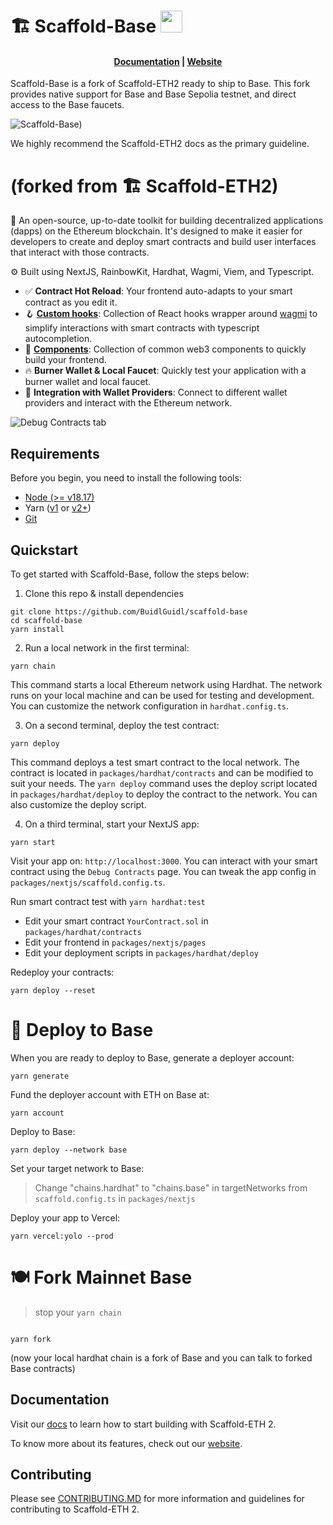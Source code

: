 
# 🏗️ Scaffold-Base <img src="https://github.com/damianmarti/se-2/assets/466652/a795d1f3-980b-4e53-9784-ac53b6dd980e" width="35">

<h4 align="center">
  <a href="https://docs.scaffoldeth.io">Documentation</a> |
  <a href="https://scaffoldeth.io">Website</a>
</h4>

Scaffold-Base is a fork of Scaffold-ETH2 ready to ship to Base. This fork provides native support for Base and Base Sepolia testnet, and direct access to the Base faucets. 

![Scaffold-Base)](https://github.com/damianmarti/se-2/assets/466652/eac667a7-68fb-4f69-a427-126f7de4114d)

We highly recommend the Scaffold-ETH2 docs as the primary guideline.

# (forked from 🏗 Scaffold-ETH2)

🧪 An open-source, up-to-date toolkit for building decentralized applications (dapps) on the Ethereum blockchain. It's designed to make it easier for developers to create and deploy smart contracts and build user interfaces that interact with those contracts.

⚙️ Built using NextJS, RainbowKit, Hardhat, Wagmi, Viem, and Typescript.

- ✅ **Contract Hot Reload**: Your frontend auto-adapts to your smart contract as you edit it.
- 🪝 **[Custom hooks](https://docs.scaffoldeth.io/hooks/)**: Collection of React hooks wrapper around [wagmi](https://wagmi.sh/) to simplify interactions with smart contracts with typescript autocompletion.
- 🧱 [**Components**](https://docs.scaffoldeth.io/components/): Collection of common web3 components to quickly build your frontend.
- 🔥 **Burner Wallet & Local Faucet**: Quickly test your application with a burner wallet and local faucet.
- 🔐 **Integration with Wallet Providers**: Connect to different wallet providers and interact with the Ethereum network.

![Debug Contracts tab](https://github.com/damianmarti/se-2/assets/466652/672d178c-38c9-4c9a-953d-d36acf08f3cd)

## Requirements

Before you begin, you need to install the following tools:

- [Node (>= v18.17)](https://nodejs.org/en/download/)
- Yarn ([v1](https://classic.yarnpkg.com/en/docs/install/) or [v2+](https://yarnpkg.com/getting-started/install))
- [Git](https://git-scm.com/downloads)

## Quickstart

To get started with Scaffold-Base, follow the steps below:

1. Clone this repo & install dependencies

```
git clone https://github.com/BuidlGuidl/scaffold-base
cd scaffold-base
yarn install
```

2. Run a local network in the first terminal:

```
yarn chain
```

This command starts a local Ethereum network using Hardhat. The network runs on your local machine and can be used for testing and development. You can customize the network configuration in `hardhat.config.ts`.

3. On a second terminal, deploy the test contract:

```
yarn deploy
```

This command deploys a test smart contract to the local network. The contract is located in `packages/hardhat/contracts` and can be modified to suit your needs. The `yarn deploy` command uses the deploy script located in `packages/hardhat/deploy` to deploy the contract to the network. You can also customize the deploy script.

4. On a third terminal, start your NextJS app:

```
yarn start
```

Visit your app on: `http://localhost:3000`. You can interact with your smart contract using the `Debug Contracts` page. You can tweak the app config in `packages/nextjs/scaffold.config.ts`.

Run smart contract test with `yarn hardhat:test`

- Edit your smart contract `YourContract.sol` in `packages/hardhat/contracts`
- Edit your frontend in `packages/nextjs/pages`
- Edit your deployment scripts in `packages/hardhat/deploy`


Redeploy your contracts:

```
yarn deploy --reset
```


# 🔵 Deploy to Base


When you are ready to deploy to Base, generate a deployer account: 

```
yarn generate
```



Fund the deployer account with ETH on Base at:

```
yarn account
```


Deploy to Base:

```
yarn deploy --network base 
```


Set your target network to Base:

> Change "chains.hardhat" to "chains.base" in targetNetworks from `scaffold.config.ts` in `packages/nextjs`


Deploy your app to Vercel:

```
yarn vercel:yolo --prod
```

# 🍽️ Fork Mainnet Base

> stop your `yarn chain`

```

yarn fork

```

(now your local hardhat chain is a fork of Base and you can talk to forked Base contracts)


## Documentation

Visit our [docs](https://docs.scaffoldeth.io) to learn how to start building with Scaffold-ETH 2.

To know more about its features, check out our [website](https://scaffoldeth.io).

## Contributing

Please see [CONTRIBUTING.MD](https://github.com/scaffold-eth/scaffold-eth-2/blob/main/CONTRIBUTING.md) for more information and guidelines for contributing to Scaffold-ETH 2.

